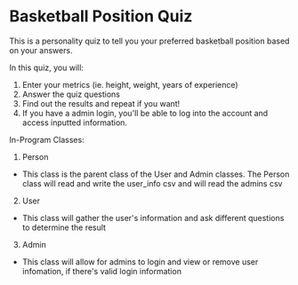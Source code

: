 # Basketball Position Quiz

This is a personality quiz to tell you your preferred basketball position based on your answers. 

In this quiz, you will:

1. Enter your metrics (ie. height, weight, years of experience)
2. Answer the quiz questions
3. Find out the results and repeat if you want!
4. If you have a admin login, you'll be able to log into the account and access inputted information. 

In-Program Classes:

1. Person
  - This class is the parent class of the User and Admin classes. The Person class will read and write the user_info csv and will read the admins csv

2. User
  - This class will gather the user's information and ask different questions to determine the result

3. Admin
  - This class will allow for admins to login and view or remove user infomation, if there's valid login information
